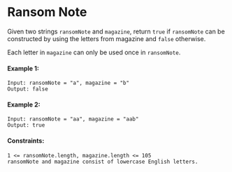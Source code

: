 # Ransom Note

Given two strings ```ransomNote``` and ```magazine```, return ```true``` if ```ransomNote``` can be constructed by using the letters from magazine and ```false``` otherwise.

Each letter in ```magazine``` can only be used once in ```ransomNote```.

#### Example 1:
```
Input: ransomNote = "a", magazine = "b"
Output: false
```

#### Example 2:
```
Input: ransomNote = "aa", magazine = "aab"
Output: true
```

#### Constraints:
```
1 <= ransomNote.length, magazine.length <= 105
ransomNote and magazine consist of lowercase English letters.
```
